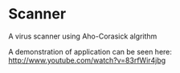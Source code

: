Scanner
=======

A virus scanner using Aho-Corasick algrithm

A demonstration of application can be seen here: http://www.youtube.com/watch?v=83rfWir4jbg
